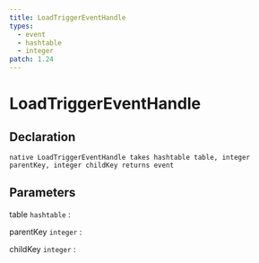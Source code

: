 ```yaml
---
title: LoadTriggerEventHandle
types:
  - event
  - hashtable
  - integer
patch: 1.24
---
```


# LoadTriggerEventHandle

## Declaration

```jass
native LoadTriggerEventHandle takes hashtable table, integer parentKey, integer childKey returns event
```

## Parameters
table `hashtable`
: 

parentKey `integer`
: 

childKey `integer`
: 
